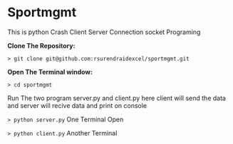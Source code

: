  # Sportmgmt

This is python Crash Client Server Connection socket Programing

**Clone The Repository:**

`> git clone git@github.com:rsurendraidexcel/sportmgmt.git`

**Open The Terminal window:**

`> cd sportmgmt`

Run The two program server.py and client.py  here  client will send the data and server will recive data and print on console 

`> python server.py` One Terminal Open 

`> python client.py` Another Terminal